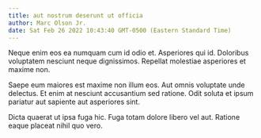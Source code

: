 ```yaml
---
title: aut nostrum deserunt ut officia
author: Marc Olson Jr.
date: Sat Feb 26 2022 10:43:40 GMT-0500 (Eastern Standard Time)
---
```

Neque enim eos ea numquam cum id odio et. Asperiores qui id. Doloribus voluptatem nesciunt neque dignissimos. Repellat molestiae asperiores et maxime non.

 Saepe eum maiores est maxime non illum eos. Aut omnis voluptate unde delectus. Et enim at nesciunt accusantium sed ratione. Odit soluta et ipsum pariatur aut sapiente aut asperiores sint.

 Dicta quaerat ut ipsa fuga hic. Fuga totam dolore libero vel aut. Ratione eaque placeat nihil quo vero.